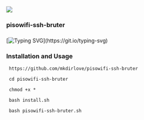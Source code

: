 ###
![](https://raw.githubusercontent.com/mkdirlove/pisowifi-ssh-bruter/main/piso-wifi.gif)
### pisowifi-ssh-bruter
###
[![Typing SVG](https://readme-typing-svg.herokuapp.com?color=16D400&size=25&width=750&lines=Simple+SSH+bruteforcing+tool+for+Piso+Wifi+Vendo.)](https://git.io/typing-svg)
### Installation and Usage

```
 https://github.com/mkdirlove/pisowifi-ssh-bruter
```
```
 cd pisowifi-ssh-bruter
```
```
 chmod +x *
```
```
 bash install.sh
```
```
 bash pisowifi-ssh-bruter.sh
```
